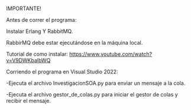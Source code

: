 IMPORTANTE!

Antes de correr el programa:

Instalar Erlang Y RabbitMQ.

RabbirMQ debe estar ejecutándose en la máquina local.

Tutorial de como instalar: https://www.youtube.com/watch?v=V9DWKbalbWQ

Corriendo el programa en Visual Studio 2022:

-Ejecuta el archivo InvestigacionSOA.py para enviar un mensaje a la cola.

-Ejecuta el archivo gestor_de_colas.py para iniciar el gestor de colas y recibir el mensaje.
